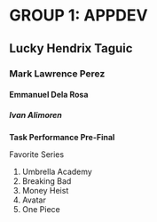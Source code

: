 # GROUP 1: APPDEV
## Lucky Hendrix Taguic
### Mark Lawrence Perez
#### Emmanuel Dela Rosa
##### Ivan Alimoren

**Task Performance Pre-Final**


Favorite Series
1. Umbrella Academy
2. Breaking Bad
3. Money Heist
4. Avatar
5. One Piece
